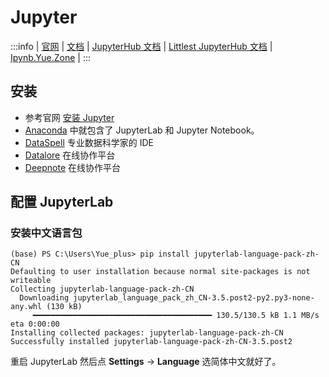 # Jupyter

:::info
| [官网](https://jupyter.org/)
| [文档](https://docs.jupyter.org/en/latest/)
| [JupyterHub 文档](https://jupyterhub.readthedocs.io/en/stable/)
| [Littlest JupyterHub 文档](https://tljh.jupyter.org/en/latest/)
| [Ipynb.Yue.Zone](https://github.com/Yue-plus/Ipynb.Yue.Zone)
|
:::

## 安装

* 参考官网 [安装 Jupyter](https://jupyter.org/install)
* [Anaconda](/docs/开发/工具/包管理器/Anaconda/) 中就包含了 JupyterLab 和 Jupyter Notebook。
* [DataSpell](https://www.jetbrains.com/zh-cn/dataspell/) 专业数据科学家的 IDE
* [Datalore](https://www.jetbrains.com/zh-cn/datalore/) 在线协作平台
* [Deepnote](https://deepnote.com/home) 在线协作平台

## 配置 JupyterLab

### 安装中文语言包

```text
(base) PS C:\Users\Yue_plus> pip install jupyterlab-language-pack-zh-CN
Defaulting to user installation because normal site-packages is not writeable
Collecting jupyterlab-language-pack-zh-CN
  Downloading jupyterlab_language_pack_zh_CN-3.5.post2-py2.py3-none-any.whl (130 kB)
     ━━━━━━━━━━━━━━━━━━━━━━━━━━━━━━━━━━━━━━━━ 130.5/130.5 kB 1.1 MB/s eta 0:00:00
Installing collected packages: jupyterlab-language-pack-zh-CN
Successfully installed jupyterlab-language-pack-zh-CN-3.5.post2
```

重启 JupyterLab 然后点 **Settings** → **Language** 选简体中文就好了。
